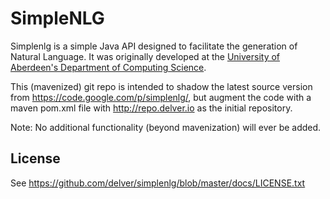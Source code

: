 SimpleNLG
=========

Simplenlg is a simple Java API designed to facilitate the generation of Natural
Language. It was originally developed at the
[University of Aberdeen's Department of Computing Science](http://www.csd.abdn.ac.uk/).

This (mavenized) git repo is intended to shadow the latest source version from
https://code.google.com/p/simplenlg/, but augment the code with a maven pom.xml file with
http://repo.delver.io as the initial repository.

Note: No additional functionality (beyond mavenization) will ever be added.

License
-------
See https://github.com/delver/simplenlg/blob/master/docs/LICENSE.txt
